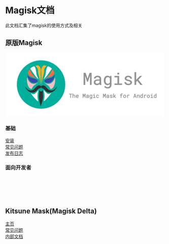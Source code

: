 
# Magisk文档

此文档汇集了magisk的使用方式及相关
## 原版Magisk
![](2.png)
### 基础
[安装](安装.md)      
[常见问题](常见问题.md)     
[发布日志](发布/)      
[]()       

### 面向开发者
[]()     
[]()       
[]()        
[]()        
[]()        


## Kitsune Mask(Magisk Delta)
[主页](2.md)       
[常见问题](2常见问题.md)     
[内部文档](2内部文档.md)     